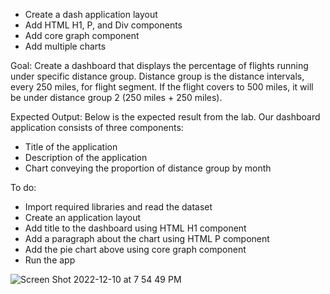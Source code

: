 - Create a dash application layout
- Add HTML H1, P, and Div components
- Add core graph component
- Add multiple charts

Goal:
Create a dashboard that displays the percentage of flights running under specific distance group. Distance group is the distance intervals, every 250 miles, for flight segment. If the flight covers to 500 miles, it will be under distance group 2 (250 miles + 250 miles).

Expected Output:
Below is the expected result from the lab. Our dashboard application consists of three components:
- Title of the application
- Description of the application
- Chart conveying the proportion of distance group by month

To do:
- Import required libraries and read the dataset
- Create an application layout
- Add title to the dashboard using HTML H1 component
- Add a paragraph about the chart using HTML P component
- Add the pie chart above using core graph component
- Run the app

![Screen Shot 2022-12-10 at 7 54 49 PM](https://user-images.githubusercontent.com/93154330/206885676-1587f2e3-3cf8-471e-8a8e-b1a6a10a64e6.png)
